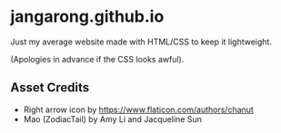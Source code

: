 # jangarong.github.io

Just my average website made with HTML/CSS to keep it lightweight.

(Apologies in advance if the CSS looks awful).

## Asset Credits
- Right arrow icon by https://www.flaticon.com/authors/chanut
- Mao (ZodiacTail) by Amy Li and Jacqueline Sun
